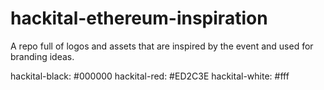 # hackital-ethereum-inspiration
A repo full of logos and assets that are inspired by the event and used for branding ideas.


hackital-black: #000000
hackital-red: #ED2C3E
hackital-white: #fff
